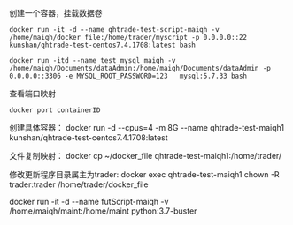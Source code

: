 创建一个容器，挂载数据卷

    docker run -it -d --name qhtrade-test-script-maiqh -v /home/maiqh/docker_file:/home/trader/myscript -p 0.0.0.0::22 kunshan/qhtrade-test-centos7.4.1708:latest bash

    docker run -itd --name test_mysql_maiqh -v /home/maiqh/Documents/dataAdmin:/home/maiqh/Documents/dataAdmin -p 0.0.0.0::3306 -e MYSQL_ROOT_PASSWORD=123   mysql:5.7.33 bash

查看端口映射

    docker port containerID

创建具体容器：
    docker run -d --cpus=4 -m 8G --name qhtrade-test-maiqh1 kunshan/qhtrade-test-centos7.4.1708:latest

文件复制映射：
    docker cp ~/docker_file  qhtrade-test-maiqh1:/home/trader/

修改更新程序目录属主为trader:
    docker exec qhtrade-test-maiqh1  chown -R trader:trader /home/trader/docker_file


docker run -it -d --name futScript-maiqh -v /home/maiqh/maint:/home/maint python:3.7-buster